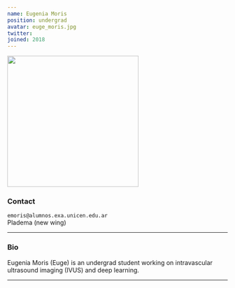 ```yaml
---
name: Eugenia Moris
position: undergrad
avatar: euge_moris.jpg
twitter:
joined: 2018
---
```


<img width="300" src="{{site.baseurl}}/images/people/{{page.avatar}}" data-action="zoom">

### Contact

<i class="fa fa-envelope-o"></i>  `emoris@alumnos.exa.unicen.edu.ar`<br>
<i class="fa fa-building"></i> Pladema (new wing) <br>

<hr>

### Bio

Eugenia Moris (Euge) is an undergrad student working on intravascular ultrasound imaging (IVUS) and deep learning.

<hr>